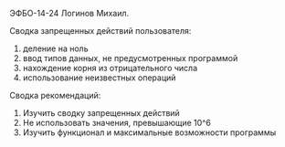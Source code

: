 ЭФБО-14-24 Логинов Михаил. 

Сводка запрещенных действий пользователя:
1. деление на ноль
2. ввод типов данных, не предусмотренных программой
3. нахождение корня из отрицательного числа
4. использование неизвестных операций

Сводка рекомендаций:
1. Изучить сводку запрещенных действий
2. Не использовать значения, превышающие 10^6
3. Изучить функционал и максимальные возможности программы
